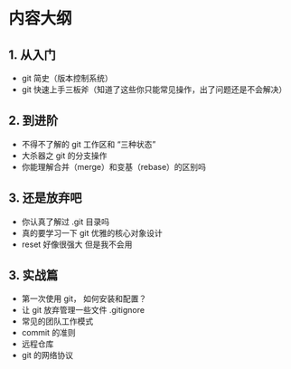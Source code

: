 # 内容大纲

## 1. 从入门

- git 简史（版本控制系统）
- git 快速上手三板斧（知道了这些你只能常见操作，出了问题还是不会解决）

## 2. 到进阶

- 不得不了解的 git 工作区和 “三种状态”
- 大杀器之 git 的分支操作
- 你能理解合并（merge）和变基（rebase）的区别吗

## 3. 还是放弃吧

- 你认真了解过 .git 目录吗
- 真的要学习一下 git 优雅的核心对象设计
- reset 好像很强大 但是我不会用

## 3. 实战篇

- 第一次使用 git， 如何安装和配置？
- 让 git 放弃管理一些文件 .gitignore
- 常见的团队工作模式
- commit 的准则
- 远程仓库
- git 的网络协议
